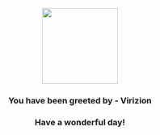 <p align="center">
    <img src="https://raw.githubusercontent.com/PokeAPI/sprites/master/sprites/pokemon/640.png" width="150" height="150">
</p>
<h3 align="center">You have been greeted by - <b>Virizion</b></h3>
<h3 align="center">Have a wonderful day!</h3>
